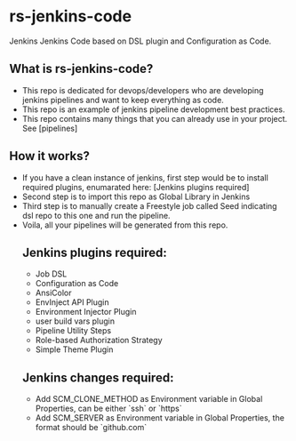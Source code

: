 # rs-jenkins-code
Jenkins Jenkins Code based on DSL plugin and Configuration as Code.

## What is rs-jenkins-code?
<ul>
<li>This repo is dedicated for devops/developers who are developing jenkins pipelines and want to keep everything as code. </li>
<li>This repo is an example of jenkins pipeline development best practices. </li>
<li>This repo contains many things that you can already use in your project. See [pipelines] </li>
</ul>

## How it works?
<ul>
<li>If you have a clean instance of jenkins, first step would be to install required plugins, enumarated here: [Jenkins plugins required]</li>
<li>Second step is to import this repo as Global Library in Jenkins</li>
<li>Third step is to manually create a Freestyle job called Seed indicating dsl repo to this one and run the pipeline.</li>
<li>Voila, all your pipelines will be generated from this repo.</li>

## Jenkins plugins required:
<ul>
<li>Job DSL</li>
<li>Configuration as Code</li>
<li>AnsiColor</li>
<li>EnvInject API Plugin</li>
<li>Environment Injector Plugin</li>
<li>user build vars plugin</li>
<li>Pipeline Utility Steps</li>
<li>Role-based Authorization Strategy</li>
<li>Simple Theme Plugin</li>
</ul>

## Jenkins changes required:
<ul>
<li>Add SCM_CLONE_METHOD as Environment variable in Global Properties, can be either `ssh` or `https`</li>
<li>Add SCM_SERVER as Environment variable in Global Properties, the format should be `github.com`</li>
</ul>
